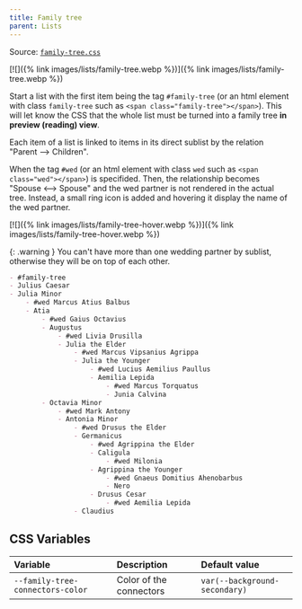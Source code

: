 ```yaml
---
title: Family tree
parent: Lists
---
```


Source: [`family-tree.css`](https://github.com/ElsaTam/obsidian-fancy-a-story/blob/main/snippets/editor/lists/family-tree.css)

[![]({% link images/lists/family-tree.webp %})]({% link images/lists/family-tree.webp %})

Start a list with the first item being the tag `#family-tree` (or an html element with class `family-tree` such as `<span class="family-tree"></span>`). This will let know the CSS that the whole list must be turned into a family tree **in preview (reading) view**.

Each item of a list is linked to items in its direct sublist by the relation "Parent --> Children".

When the tag `#wed` (or an html element with class `wed` such as `<span class="wed"></span>`) is specifided. Then, the relationship becomes "Spouse <--> Spouse" and the wed partner is not rendered in the actual tree. Instead, a small ring icon is added and hovering it display the name of the wed partner.

[![]({% link images/lists/family-tree-hover.webp %})]({% link images/lists/family-tree-hover.webp %})

{: .warning }
You can't have more than one wedding partner by sublist, otherwise they will be on top of each other.


```markdown
- #family-tree
- Julius Caesar
- Julia Minor
    - #wed Marcus Atius Balbus
    - Atia
        - #wed Gaius Octavius
        - Augustus
            - #wed Livia Drusilla
            - Julia the Elder
                - #wed Marcus Vipsanius Agrippa
                - Julia the Younger
                    - #wed Lucius Aemilius Paullus
                    - Aemilia Lepida
                        - #wed Marcus Torquatus
                        - Junia Calvina
        - Octavia Minor
            - #wed Mark Antony
            - Antonia Minor
                - #wed Drusus the Elder
                - Germanicus
                    - #wed Agrippina the Elder
                    - Caligula
                        - #wed Milonia
                    - Agrippina the Younger
                        - #wed Gnaeus Domitius Ahenobarbus
                        - Nero
                    - Drusus Cesar
                        - #wed Aemilia Lepida
                - Claudius
```


## CSS Variables

| Variable | Description | Default value |
|:---------|:------------|:--------------|
| `--family-tree-connectors-color` | Color of the connectors | `var(--background-secondary)` |